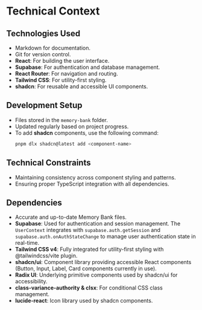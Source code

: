 # Technical Context

## Technologies Used

- Markdown for documentation.
- Git for version control.
- **React**: For building the user interface.
- **Supabase**: For authentication and database management.
- **React Router**: For navigation and routing.
- **Tailwind CSS**: For utility-first styling.
- **shadcn**: For reusable and accessible UI components.

## Development Setup

- Files stored in the `memory-bank` folder.
- Updated regularly based on project progress.
- To add **shadcn** components, use the following command:
  ```bash
  pnpm dlx shadcn@latest add <component-name>

  ```

## Technical Constraints

- Maintaining consistency across component styling and patterns.
- Ensuring proper TypeScript integration with all dependencies.

## Dependencies

- Accurate and up-to-date Memory Bank files.
- **Supabase**: Used for authentication and session management. The `UserContext` integrates with `supabase.auth.getSession` and `supabase.auth.onAuthStateChange` to manage user authentication state in real-time.
- **Tailwind CSS v4**: Fully integrated for utility-first styling with @tailwindcss/vite plugin.
- **shadcn/ui**: Component library providing accessible React components (Button, Input, Label, Card components currently in use).
- **Radix UI**: Underlying primitive components used by shadcn/ui for accessibility.
- **class-variance-authority & clsx**: For conditional CSS class management.
- **lucide-react**: Icon library used by shadcn components.
